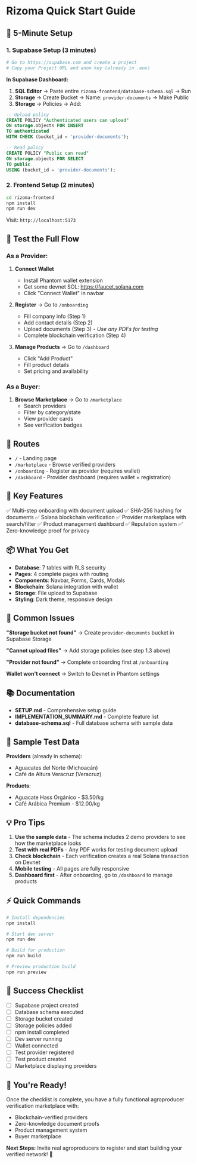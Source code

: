# Rizoma Quick Start Guide

## 🚀 5-Minute Setup

### 1. Supabase Setup (3 minutes)

```bash
# Go to https://supabase.com and create a project
# Copy your Project URL and anon key (already in .env)
```

**In Supabase Dashboard:**

1. **SQL Editor** → Paste entire `rizoma-frontend/database-schema.sql` → Run
2. **Storage** → Create Bucket → Name: `provider-documents` → Make Public
3. **Storage** → Policies → Add:

```sql
-- Upload policy
CREATE POLICY "Authenticated users can upload"
ON storage.objects FOR INSERT
TO authenticated
WITH CHECK (bucket_id = 'provider-documents');

-- Read policy
CREATE POLICY "Public can read"
ON storage.objects FOR SELECT
TO public
USING (bucket_id = 'provider-documents');
```

### 2. Frontend Setup (2 minutes)

```bash
cd rizoma-frontend
npm install
npm run dev
```

Visit: `http://localhost:5173`

## 🎯 Test the Full Flow

### As a Provider:

1. **Connect Wallet**
   - Install Phantom wallet extension
   - Get some devnet SOL: https://faucet.solana.com
   - Click "Connect Wallet" in navbar

2. **Register** → Go to `/onboarding`
   - Fill company info (Step 1)
   - Add contact details (Step 2)
   - Upload documents (Step 3) - *Use any PDFs for testing*
   - Complete blockchain verification (Step 4)

3. **Manage Products** → Go to `/dashboard`
   - Click "Add Product"
   - Fill product details
   - Set pricing and availability

### As a Buyer:

1. **Browse Marketplace** → Go to `/marketplace`
   - Search providers
   - Filter by category/state
   - View provider cards
   - See verification badges

## 📍 Routes

- `/` - Landing page
- `/marketplace` - Browse verified providers
- `/onboarding` - Register as provider (requires wallet)
- `/dashboard` - Provider dashboard (requires wallet + registration)

## 🔑 Key Features

✅ Multi-step onboarding with document upload
✅ SHA-256 hashing for documents
✅ Solana blockchain verification
✅ Provider marketplace with search/filter
✅ Product management dashboard
✅ Reputation system
✅ Zero-knowledge proof for privacy

## 📦 What You Get

- **Database**: 7 tables with RLS security
- **Pages**: 4 complete pages with routing
- **Components**: Navbar, Forms, Cards, Modals
- **Blockchain**: Solana integration with wallet
- **Storage**: File upload to Supabase
- **Styling**: Dark theme, responsive design

## 🐛 Common Issues

**"Storage bucket not found"**
→ Create `provider-documents` bucket in Supabase Storage

**"Cannot upload files"**
→ Add storage policies (see step 1.3 above)

**"Provider not found"**
→ Complete onboarding first at `/onboarding`

**Wallet won't connect**
→ Switch to Devnet in Phantom settings

## 📚 Documentation

- **SETUP.md** - Comprehensive setup guide
- **IMPLEMENTATION_SUMMARY.md** - Complete feature list
- **database-schema.sql** - Full database schema with sample data

## 🎨 Sample Test Data

**Providers** (already in schema):
- Aguacates del Norte (Michoacán)
- Café de Altura Veracruz (Veracruz)

**Products**:
- Aguacate Hass Orgánico - $3.50/kg
- Café Arábica Premium - $12.00/kg

## 💡 Pro Tips

1. **Use the sample data** - The schema includes 2 demo providers to see how the marketplace looks
2. **Test with real PDFs** - Any PDF works for testing document upload
3. **Check blockchain** - Each verification creates a real Solana transaction on Devnet
4. **Mobile testing** - All pages are fully responsive
5. **Dashboard first** - After onboarding, go to `/dashboard` to manage products

## ⚡ Quick Commands

```bash
# Install dependencies
npm install

# Start dev server
npm run dev

# Build for production
npm run build

# Preview production build
npm run preview
```

## 🎯 Success Checklist

- [ ] Supabase project created
- [ ] Database schema executed
- [ ] Storage bucket created
- [ ] Storage policies added
- [ ] npm install completed
- [ ] Dev server running
- [ ] Wallet connected
- [ ] Test provider registered
- [ ] Test product created
- [ ] Marketplace displaying providers

## 🚀 You're Ready!

Once the checklist is complete, you have a fully functional agroproducer verification marketplace with:
- Blockchain-verified providers
- Zero-knowledge document proofs
- Product management system
- Buyer marketplace

**Next Steps:** Invite real agroproducers to register and start building your verified network! 🌱
